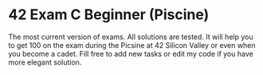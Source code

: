 # 42 Exam C Beginner (Piscine)

The most current version of exams. All solutions are tested. It will help you to get 100 on the exam during the Picsine at 42 Silicon Valley or even when you become a cadet. Fill free to add new tasks or edit my code if you have more elegant solution.
